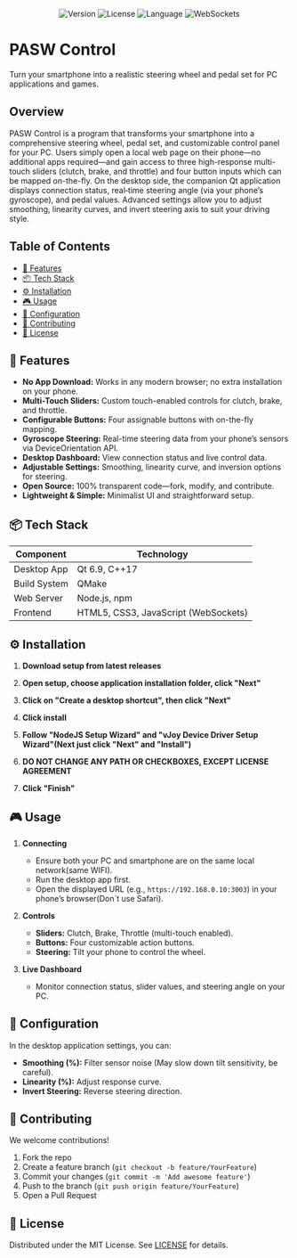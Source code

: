 <p align="center">
  <img src="https://img.shields.io/badge/PASW%20Control-v1.0-blue.svg" alt="Version">
  <img src="https://img.shields.io/badge/license-MIT-green" alt="License">
  <img src="https://img.shields.io/badge/language-C%2B%2B-blue" alt="Language">
  <img src="https://img.shields.io/badge/webSockets-supported-yellow" alt="WebSockets">
</p>

# PASW Control

Turn your smartphone into a realistic steering wheel and pedal set for PC applications and games.

## Overview

PASW Control is a program that transforms your smartphone into a comprehensive steering wheel, pedal set, and customizable control panel for your PC. Users simply open a local web page on their phone—no additional apps required—and gain access to three high-response multi-touch sliders (clutch, brake, and throttle) and four button inputs which can be mapped on-the-fly. On the desktop side, the companion Qt application displays connection status, real‑time steering angle (via your phone’s gyroscope), and pedal values. Advanced settings allow you to adjust smoothing, linearity curves, and invert steering axis to suit your driving style.

## Table of Contents

* [🚀 Features](#-features)
* [📦 Tech Stack](#-tech-stack)
* [⚙️ Installation](#-installation)
* [🎮 Usage](#-usage)
* [🔧 Configuration](#-configuration)
* [🤝 Contributing](#-contributing)
* [📄 License](#-license)

## 🚀 Features

* **No App Download:** Works in any modern browser; no extra installation on your phone.
* **Multi-Touch Sliders:** Custom touch-enabled controls for clutch, brake, and throttle.
* **Configurable Buttons:** Four assignable buttons with on-the-fly mapping.
* **Gyroscope Steering:** Real-time steering data from your phone’s sensors via DeviceOrientation API.
* **Desktop Dashboard:** View connection status and live control data.
* **Adjustable Settings:** Smoothing, linearity curve, and inversion options for steering.
* **Open Source:** 100% transparent code—fork, modify, and contribute.
* **Lightweight & Simple:** Minimalist UI and straightforward setup.

## 📦 Tech Stack

| Component    | Technology                           |
| ------------ | ------------------------------------ |
| Desktop App  | Qt 6.9, C++17                        |
| Build System | QMake                                |
| Web Server   | Node.js, npm                         |
| Frontend     | HTML5, CSS3, JavaScript (WebSockets) |

## ⚙️ Installation

1. **Download setup from latest releases**

2. **Open setup, choose application installation folder, click "Next"**

3. **Click on "Create a desktop shortcut", then click "Next"**

4. **Click install**

5. **Follow "NodeJS Setup Wizard" and "vJoy Device Driver Setup Wizard"(Next just click "Next" and "Install")**

6. **DO NOT CHANGE ANY PATH OR CHECKBOXES, EXCEPT LICENSE AGREEMENT**

7. **Click "Finish"**

## 🎮 Usage

1. **Connecting**

   * Ensure both your PC and smartphone are on the same local network(same WIFI).
   * Run the desktop app first.
   * Open the displayed URL (e.g., `https://192.168.0.10:3003`) in your phone’s browser(Don`t use Safari).

2. **Controls**

   * **Sliders:** Clutch, Brake, Throttle (multi-touch enabled).
   * **Buttons:** Four customizable action buttons.
   * **Steering:** Tilt your phone to control the wheel.

3. **Live Dashboard**

   * Monitor connection status, slider values, and steering angle on your PC.

## 🔧 Configuration

In the desktop application settings, you can:

* **Smoothing (%):** Filter sensor noise (May slow down tilt sensitivity, be careful).
* **Linearity (%):** Adjust response curve.
* **Invert Steering:** Reverse steering direction.

## 🤝 Contributing

We welcome contributions!

1. Fork the repo
2. Create a feature branch (`git checkout -b feature/YourFeature`)
3. Commit your changes (`git commit -m 'Add awesome feature'`)
4. Push to the branch (`git push origin feature/YourFeature`)
5. Open a Pull Request

## 📄 License

Distributed under the MIT License. See [LICENSE](LICENSE) for details.
